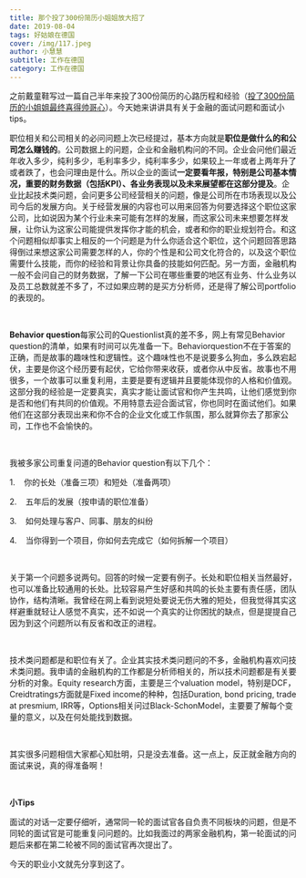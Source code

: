 ```yaml
---
title: 那个投了300份简历小姐姐放大招了
date: 2019-08-04
tags: 好姑娘在德国
cover: /img/117.jpeg
author: 小慧慧
subtitle: 工作在德国
category: 工作在德国
---
```




之前戴童鞋写过一篇自己半年来投了300份简历的心路历程和经验（[投了300份简历的小姐姐最终喜得帅哥心](http://mp.weixin.qq.com/s?__biz=MzI0OTE4MTY1Ng==&amp;mid=2649563429&amp;idx=1&amp;sn=1bf3eeedecd76defda2f7937a7c1630f&amp;chksm=f18ce592c6fb6c8465b38cd5174b4d9769a4c003c43ba35ae96359e101eaac451fcfffd23dfb&amp;scene=21#wechat_redirect)）。今天她来讲讲具有关于金融的面试问题和面试小tips。



职位相关和公司相关的必问问题上次已经提过，基本方向就是**职位是做什么的和公司怎么赚钱的**。公司数据上的问题，企业和金融机构问的不同。企业会问他们最近年收入多少，纯利多少，毛利率多少，纯利率多少，如果较上一年或者上两年升了或者跌了，也会问理由是什么。所以企业的面试**一定要看年报，特别是公司基本情况，重要的财务数据（包括KPI）、各业务表现以及未来展望都在这部分提及**。企业比起技术类问题，会问更多公司经营相关的问题，像是公司所在市场表现以及公司今后的发展方向。关于经营发展的内容也可以用来回答为何要选择这个职位这家公司，比如说因为某个行业未来可能有怎样的发展，而这家公司未来想要怎样发展，让你认为这家公司能提供发挥你才能的机会，或者和你的职业规划符合。和这个问题相似却事实上相反的一个问题是为什么你适合这个职位，这个问题回答思路得倒过来想这家公司需要怎样的人，你的个性是和公司文化符合的，以及这个职位需要什么技能，而你的经验和背景让你具备的技能如何匹配。另一方面，金融机构一般不会问自己的财务数据，了解一下公司在哪些重要的地区有业务、什么业务以及员工总数就差不多了，不过如果应聘的是买方分析师，还是得了解公司portfolio的表现的。

 

**Behavior question**每家公司的Questionlist真的差不多，网上有常见Behavior question的清单，如果有时间可以先准备一下。Behaviorquestion不在于答案的正确，而是故事的趣味性和逻辑性。这个趣味性也不是说要多么狗血，多么跌宕起伏，主要是你这个经历要有起伏，它给你带来收获，或者你从中反省。故事也不用很多，一个故事可以重复利用，主要是要有逻辑并且要能体现你的人格和价值观。这部分我的经验是一定要真实，真实才能让面试官和你产生共鸣，让他们感觉到你是否和他们有共同的价值观。不用特意去迎合面试官，你也同时在面试他们。如果他们在这部分表现出来和你不合的企业文化或工作氛围，那么就算你去了那家公司，工作也不会愉快的。

 

我被多家公司重复问道的Behavior question有以下几个：

1.    你的长处（准备三项）和短处（准备两项）

2.    五年后的发展（按申请的职位准备）

3.    如何处理与客户、同事、朋友的纠纷

4.    当你得到一个项目，你如何去完成它（如何拆解一个项目）

 

关于第一个问题多说两句。回答的时候一定要有例子。长处和职位相关当然最好，也可以准备比较通用的长处。比较容易产生好感和共鸣的长处主要有责任感，团队协作，结构清晰。我曾经在网上看到说短处要说无伤大雅的短处，但我觉得其实这样避重就轻让人感觉不真实，还不如说一个真实的让你困扰的缺点，但是提提自己因为到这个问题所以有反省和改正的进程。

 

技术类问题都是和职位有关了。企业其实技术类问题问的不多，金融机构喜欢问技术类问题。我申请的金融机构的工作都是分析师相关的，所以技术问题都是有关要分析的对象。Equity research方面，主要是三个valuation model，特别是DCF，Creidtratings方面就是Fixed income的种种，包括Duration, bond pricing, trade at presmium, IRR等，Options相关问过Black-SchonModel，主要要了解每个变量的意义，以及在何处能找到数据。

 

其实很多问题相信大家都心知肚明，只是没去准备。这一点上，反正就金融方向的面试来说，真的得准备啊！

 

**小Tips**

面试的对话一定要仔细听，通常同一轮的面试官各自负责不同板块的问题，但是不同轮的面试官是可能重复问问题的。比如我面过的两家金融机构，第一轮面试的问题后来都在第二轮被不同的面试官再次提出了。



今天的职业小文就先分享到这了。
